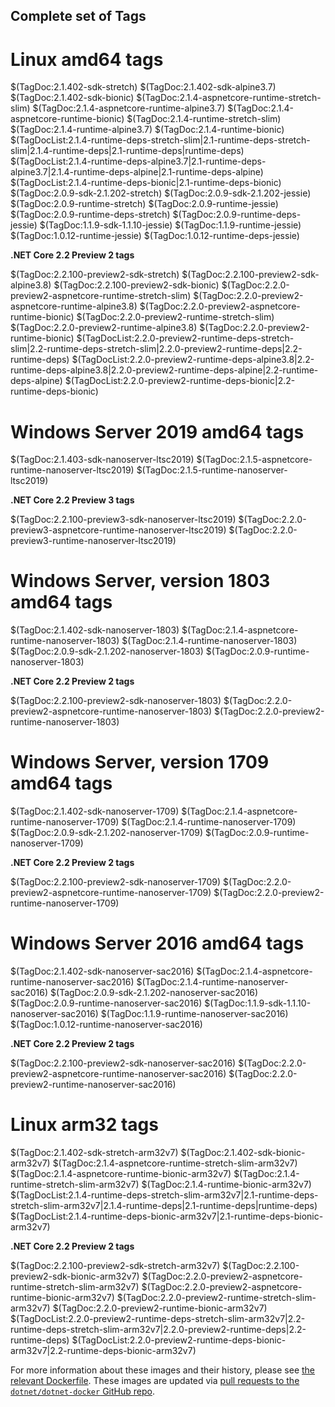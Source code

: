 ## Complete set of Tags

# Linux amd64 tags

$(TagDoc:2.1.402-sdk-stretch)
$(TagDoc:2.1.402-sdk-alpine3.7)
$(TagDoc:2.1.402-sdk-bionic)
$(TagDoc:2.1.4-aspnetcore-runtime-stretch-slim)
$(TagDoc:2.1.4-aspnetcore-runtime-alpine3.7)
$(TagDoc:2.1.4-aspnetcore-runtime-bionic)
$(TagDoc:2.1.4-runtime-stretch-slim)
$(TagDoc:2.1.4-runtime-alpine3.7)
$(TagDoc:2.1.4-runtime-bionic)
$(TagDocList:2.1.4-runtime-deps-stretch-slim|2.1-runtime-deps-stretch-slim|2.1.4-runtime-deps|2.1-runtime-deps|runtime-deps)
$(TagDocList:2.1.4-runtime-deps-alpine3.7|2.1-runtime-deps-alpine3.7|2.1.4-runtime-deps-alpine|2.1-runtime-deps-alpine)
$(TagDocList:2.1.4-runtime-deps-bionic|2.1-runtime-deps-bionic)
$(TagDoc:2.0.9-sdk-2.1.202-stretch)
$(TagDoc:2.0.9-sdk-2.1.202-jessie)
$(TagDoc:2.0.9-runtime-stretch)
$(TagDoc:2.0.9-runtime-jessie)
$(TagDoc:2.0.9-runtime-deps-stretch)
$(TagDoc:2.0.9-runtime-deps-jessie)
$(TagDoc:1.1.9-sdk-1.1.10-jessie)
$(TagDoc:1.1.9-runtime-jessie)
$(TagDoc:1.0.12-runtime-jessie)
$(TagDoc:1.0.12-runtime-deps-jessie)

**.NET Core 2.2 Preview 2 tags**

$(TagDoc:2.2.100-preview2-sdk-stretch)
$(TagDoc:2.2.100-preview2-sdk-alpine3.8)
$(TagDoc:2.2.100-preview2-sdk-bionic)
$(TagDoc:2.2.0-preview2-aspnetcore-runtime-stretch-slim)
$(TagDoc:2.2.0-preview2-aspnetcore-runtime-alpine3.8)
$(TagDoc:2.2.0-preview2-aspnetcore-runtime-bionic)
$(TagDoc:2.2.0-preview2-runtime-stretch-slim)
$(TagDoc:2.2.0-preview2-runtime-alpine3.8)
$(TagDoc:2.2.0-preview2-runtime-bionic)
$(TagDocList:2.2.0-preview2-runtime-deps-stretch-slim|2.2-runtime-deps-stretch-slim|2.2.0-preview2-runtime-deps|2.2-runtime-deps)
$(TagDocList:2.2.0-preview2-runtime-deps-alpine3.8|2.2-runtime-deps-alpine3.8|2.2.0-preview2-runtime-deps-alpine|2.2-runtime-deps-alpine)
$(TagDocList:2.2.0-preview2-runtime-deps-bionic|2.2-runtime-deps-bionic)

# Windows Server 2019 amd64 tags

$(TagDoc:2.1.403-sdk-nanoserver-ltsc2019)
$(TagDoc:2.1.5-aspnetcore-runtime-nanoserver-ltsc2019)
$(TagDoc:2.1.5-runtime-nanoserver-ltsc2019)

**.NET Core 2.2 Preview 3 tags**

$(TagDoc:2.2.100-preview3-sdk-nanoserver-ltsc2019)
$(TagDoc:2.2.0-preview3-aspnetcore-runtime-nanoserver-ltsc2019)
$(TagDoc:2.2.0-preview3-runtime-nanoserver-ltsc2019)

# Windows Server, version 1803 amd64 tags

$(TagDoc:2.1.402-sdk-nanoserver-1803)
$(TagDoc:2.1.4-aspnetcore-runtime-nanoserver-1803)
$(TagDoc:2.1.4-runtime-nanoserver-1803)
$(TagDoc:2.0.9-sdk-2.1.202-nanoserver-1803)
$(TagDoc:2.0.9-runtime-nanoserver-1803)

**.NET Core 2.2 Preview 2 tags**

$(TagDoc:2.2.100-preview2-sdk-nanoserver-1803)
$(TagDoc:2.2.0-preview2-aspnetcore-runtime-nanoserver-1803)
$(TagDoc:2.2.0-preview2-runtime-nanoserver-1803)

# Windows Server, version 1709 amd64 tags

$(TagDoc:2.1.402-sdk-nanoserver-1709)
$(TagDoc:2.1.4-aspnetcore-runtime-nanoserver-1709)
$(TagDoc:2.1.4-runtime-nanoserver-1709)
$(TagDoc:2.0.9-sdk-2.1.202-nanoserver-1709)
$(TagDoc:2.0.9-runtime-nanoserver-1709)

**.NET Core 2.2 Preview 2 tags**

$(TagDoc:2.2.100-preview2-sdk-nanoserver-1709)
$(TagDoc:2.2.0-preview2-aspnetcore-runtime-nanoserver-1709)
$(TagDoc:2.2.0-preview2-runtime-nanoserver-1709)

# Windows Server 2016 amd64 tags

$(TagDoc:2.1.402-sdk-nanoserver-sac2016)
$(TagDoc:2.1.4-aspnetcore-runtime-nanoserver-sac2016)
$(TagDoc:2.1.4-runtime-nanoserver-sac2016)
$(TagDoc:2.0.9-sdk-2.1.202-nanoserver-sac2016)
$(TagDoc:2.0.9-runtime-nanoserver-sac2016)
$(TagDoc:1.1.9-sdk-1.1.10-nanoserver-sac2016)
$(TagDoc:1.1.9-runtime-nanoserver-sac2016)
$(TagDoc:1.0.12-runtime-nanoserver-sac2016)

**.NET Core 2.2 Preview 2 tags**

$(TagDoc:2.2.100-preview2-sdk-nanoserver-sac2016)
$(TagDoc:2.2.0-preview2-aspnetcore-runtime-nanoserver-sac2016)
$(TagDoc:2.2.0-preview2-runtime-nanoserver-sac2016)

# Linux arm32 tags

$(TagDoc:2.1.402-sdk-stretch-arm32v7)
$(TagDoc:2.1.402-sdk-bionic-arm32v7)
$(TagDoc:2.1.4-aspnetcore-runtime-stretch-slim-arm32v7)
$(TagDoc:2.1.4-aspnetcore-runtime-bionic-arm32v7)
$(TagDoc:2.1.4-runtime-stretch-slim-arm32v7)
$(TagDoc:2.1.4-runtime-bionic-arm32v7)
$(TagDocList:2.1.4-runtime-deps-stretch-slim-arm32v7|2.1-runtime-deps-stretch-slim-arm32v7|2.1.4-runtime-deps|2.1-runtime-deps|runtime-deps)
$(TagDocList:2.1.4-runtime-deps-bionic-arm32v7|2.1-runtime-deps-bionic-arm32v7)

**.NET Core 2.2 Preview 2 tags**

$(TagDoc:2.2.100-preview2-sdk-stretch-arm32v7)
$(TagDoc:2.2.100-preview2-sdk-bionic-arm32v7)
$(TagDoc:2.2.0-preview2-aspnetcore-runtime-stretch-slim-arm32v7)
$(TagDoc:2.2.0-preview2-aspnetcore-runtime-bionic-arm32v7)
$(TagDoc:2.2.0-preview2-runtime-stretch-slim-arm32v7)
$(TagDoc:2.2.0-preview2-runtime-bionic-arm32v7)
$(TagDocList:2.2.0-preview2-runtime-deps-stretch-slim-arm32v7|2.2-runtime-deps-stretch-slim-arm32v7|2.2.0-preview2-runtime-deps|2.2-runtime-deps)
$(TagDocList:2.2.0-preview2-runtime-deps-bionic-arm32v7|2.2-runtime-deps-bionic-arm32v7)

For more information about these images and their history, please see [the relevant Dockerfile](https://github.com/dotnet/dotnet-docker/search?utf8=%E2%9C%93&q=FROM&type=Code). These images are updated via [pull requests to the `dotnet/dotnet-docker` GitHub repo](https://github.com/dotnet/dotnet-docker/pulls).
